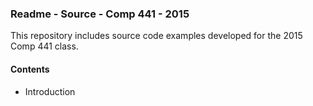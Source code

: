 ### Readme - Source - Comp 441 - 2015

This repository includes source code examples developed for the 2015 Comp 441 class.

#### Contents
* Introduction
